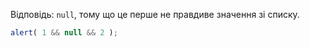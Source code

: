 Відповідь: `null`, тому що це перше не правдиве значення зі списку.

```js run
alert( 1 && null && 2 );
```

